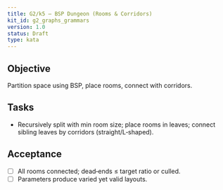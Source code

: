 ```yaml
---
title: G2/k5 — BSP Dungeon (Rooms & Corridors)
kit_id: g2_graphs_grammars
version: 1.0
status: Draft
type: kata
---
```

## Objective
Partition space using BSP, place rooms, connect with corridors.
## Tasks
- Recursively split with min room size; place rooms in leaves; connect sibling leaves by corridors (straight/L‑shaped).
## Acceptance
- [ ] All rooms connected; dead‑ends ≤ target ratio or culled.  
- [ ] Parameters produce varied yet valid layouts.